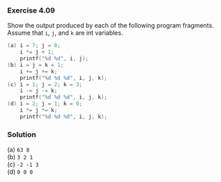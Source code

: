 ### Exercise 4.09

Show the output produced by each of the following program fragments. Assume that `i`, `j`, and `k` are int variables.  

```c
(a) i = 7; j = 8;
    i *= j + 1;
    printf("%d %d", i, j);
(b) i = j = k = 1;
    i += j += k;
    printf("%d %d %d", i, j, k);
(c) i = 1; j = 2; k = 3;
    i -= j -= k;
    printf("%d %d %d", i, j, k);
(d) i = 2; j = 1; k = 0;
    i *= j *= k;
    printf("%d %d %d", i, j, k);
```
### Solution

(a) `63 8`  
(b) `3 2 1`  
(c) `-2 -1 3`  
(d) `0 0 0`   